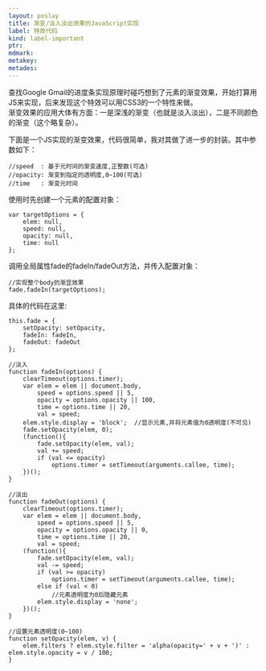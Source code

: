 ```yaml
---
layout: poslay
title: 渐变/淡入淡出效果的JavaScript实现
label: 特效代码
kind: label-important
ptr: 
mdmark: 
metakey: 
metades: 
---
```


查找Google Gmail的进度条实现原理时碰巧想到了元素的渐变效果，开始打算用JS来实现，后来发现这个特效可以用CSS3的一个特性来做。  
渐变效果的应用大体有方面：一是深浅的渐变（也就是淡入淡出），二是不同颜色的渐变（这个略复杂）。

下面是一个JS实现的渐变效果，代码很简单，我对其做了进一步的封装。其中参数如下：

	//speed  : 基于元时间的渐变速度,正整数(可选)
	//opacity: 渐变到指定的透明度,0~100(可选)
	//time   : 渐变元时间

使用时先创建一个元素的配置对象：

	var targetOptions = {
		elem: null,
	 	speed: null,
	 	opacity: null,
	 	time: null
	};
	
调用全局属性fade的fadeIn/fadeOut方法，并传入配置对象：

	//实现整个body的渐显效果
	fade.fadeIn(targetOptions);

具体的代码在这里:

	this.fade = {
		setOpacity: setOpacity,
		fadeIn: fadeIn,
		fadeOut: fadeOut
	};
	
	//淡入
	function fadeIn(options) {
		clearTimeout(options.timer);
		var elem = elem || document.body,
	  		speed = options.speed || 5,
	  		opacity = options.opacity || 100,
			time = options.time || 20,
			val = speed;
	  	elem.style.display = 'block';  //显示元素,并将元素值为0透明度(不可见)
	  	fade.setOpacity(elem, 0);
	  	(function(){
	  		fade.setOpacity(elem, val);
	    	val += speed;
	    	if (val <= opacity)
	    		options.timer = setTimeout(arguments.callee, time);
	  	})();
	}
	
	//淡出
	function fadeOut(options) {
		clearTimeout(options.timer);
		var elem = elem || document.body,
	  		speed = options.speed || 5,
	  		opacity = options.opacity || 0,
			time = options.time || 20,
			val = speed;
	  	(function(){
	    	fade.setOpacity(elem, val);
	    	val -= speed;
	    	if (val >= opacity)
	      		options.timer = setTimeout(arguments.callee, time);
	    	else if (val < 0)
				//元素透明度为0后隐藏元素
	      	elem.style.display = 'none';
	  	})();
	}
	
	//设置元素透明度(0~100)
	function setOpacity(elem, v) {
    	elem.filters ? elem.style.filter = 'alpha(opacity=' + v + ')' : elem.style.opacity = v / 100;
    }
